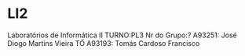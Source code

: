 # LI2
Laboratórios de Informática II
TURNO:PL3
Nr do Grupo:?
A93251: José Diogo Martins Vieira
TÓ 
A93193: Tomás Cardoso Francisco
